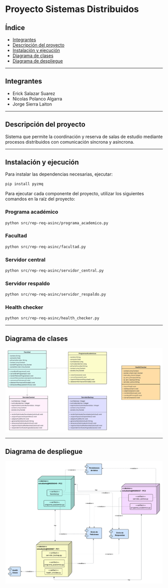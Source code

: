 # Proyecto Sistemas Distribuidos

## Índice

- [Integrantes](#integrantes)
- [Descripción del proyecto](#descripción-del-proyecto)
- [Instalación y ejecución](#instalación-y-ejecución)
- [Diagrama de clases](#diagrama-de-clases)
- [Diagrama de despliegue](#diagrama-de-despliegue)

---

## Integrantes

- Erick Salazar Suarez
- Nicolas Polanco Algarra
- Jorge Sierra Laiton

---

## Descripción del proyecto

Sistema que permite la coordinación y reserva de salas de estudio mediante procesos distribuidos con comunicación síncrona y asíncrona.

---

## Instalación y ejecución

Para instalar las dependencias necesarias, ejecutar:

```bash
pip install pyzmq
```

Para ejecutar cada componente del proyecto, utilizar los siguientes comandos en la raíz del proyecto:

### Programa académico
```bash
python src/rep-req-asinc/programa_academico.py
```
### Facultad
```bash
python src/rep-req-asinc/facultad.py
```
### Servidor central
```bash
python src/rep-req-asinc/servidor_central.py
```
### Servidor respaldo
```bash
python src/rep-req-asinc/servidor_respaldo.py
```
### Health checker
```bash
python src/rep-req-asinc/health_checker.py
```

---

## Diagrama de clases

![Diagrama de clases](diagramas/clases.png)

---

## Diagrama de despliegue

![Diagrama de despliegue](diagramas/despliegue.png)